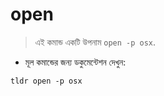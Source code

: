 # open

> এই কমান্ড একটি উপনাম `open -p osx`.

- মূল কমান্ডের জন্য ডকুমেন্টেশন দেখুন:

`tldr open -p osx`
